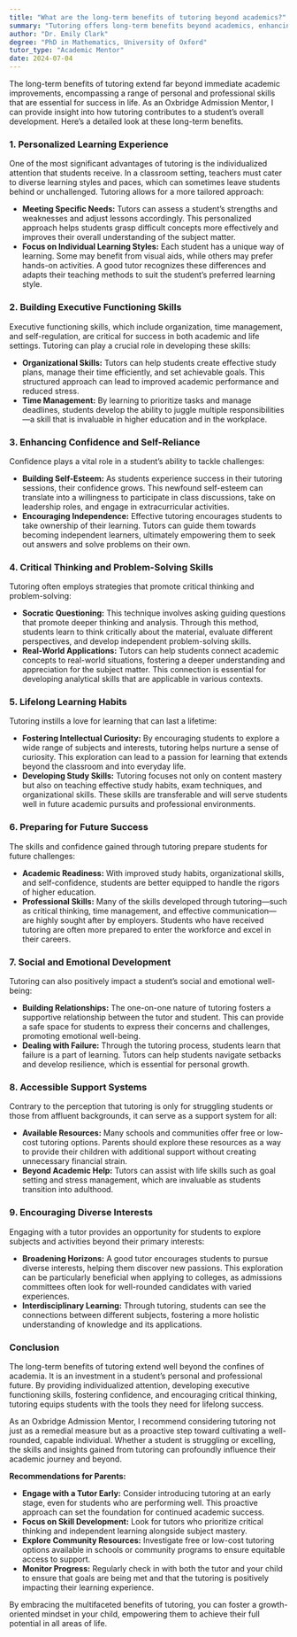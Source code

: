 ```yaml
---
title: "What are the long-term benefits of tutoring beyond academics?"
summary: "Tutoring offers long-term benefits beyond academics, enhancing personal and professional skills through personalized learning experiences for student success."
author: "Dr. Emily Clark"
degree: "PhD in Mathematics, University of Oxford"
tutor_type: "Academic Mentor"
date: 2024-07-04
---
```


The long-term benefits of tutoring extend far beyond immediate academic improvements, encompassing a range of personal and professional skills that are essential for success in life. As an Oxbridge Admission Mentor, I can provide insight into how tutoring contributes to a student’s overall development. Here’s a detailed look at these long-term benefits.

### 1. **Personalized Learning Experience**

One of the most significant advantages of tutoring is the individualized attention that students receive. In a classroom setting, teachers must cater to diverse learning styles and paces, which can sometimes leave students behind or unchallenged. Tutoring allows for a more tailored approach:

- **Meeting Specific Needs:** Tutors can assess a student’s strengths and weaknesses and adjust lessons accordingly. This personalized approach helps students grasp difficult concepts more effectively and improves their overall understanding of the subject matter.
- **Focus on Individual Learning Styles:** Each student has a unique way of learning. Some may benefit from visual aids, while others may prefer hands-on activities. A good tutor recognizes these differences and adapts their teaching methods to suit the student’s preferred learning style.

### 2. **Building Executive Functioning Skills**

Executive functioning skills, which include organization, time management, and self-regulation, are critical for success in both academic and life settings. Tutoring can play a crucial role in developing these skills:

- **Organizational Skills:** Tutors can help students create effective study plans, manage their time efficiently, and set achievable goals. This structured approach can lead to improved academic performance and reduced stress.
- **Time Management:** By learning to prioritize tasks and manage deadlines, students develop the ability to juggle multiple responsibilities—a skill that is invaluable in higher education and in the workplace.

### 3. **Enhancing Confidence and Self-Reliance**

Confidence plays a vital role in a student’s ability to tackle challenges:

- **Building Self-Esteem:** As students experience success in their tutoring sessions, their confidence grows. This newfound self-esteem can translate into a willingness to participate in class discussions, take on leadership roles, and engage in extracurricular activities.
- **Encouraging Independence:** Effective tutoring encourages students to take ownership of their learning. Tutors can guide them towards becoming independent learners, ultimately empowering them to seek out answers and solve problems on their own.

### 4. **Critical Thinking and Problem-Solving Skills**

Tutoring often employs strategies that promote critical thinking and problem-solving:

- **Socratic Questioning:** This technique involves asking guiding questions that promote deeper thinking and analysis. Through this method, students learn to think critically about the material, evaluate different perspectives, and develop independent problem-solving skills.
- **Real-World Applications:** Tutors can help students connect academic concepts to real-world situations, fostering a deeper understanding and appreciation for the subject matter. This connection is essential for developing analytical skills that are applicable in various contexts.

### 5. **Lifelong Learning Habits**

Tutoring instills a love for learning that can last a lifetime:

- **Fostering Intellectual Curiosity:** By encouraging students to explore a wide range of subjects and interests, tutoring helps nurture a sense of curiosity. This exploration can lead to a passion for learning that extends beyond the classroom and into everyday life.
- **Developing Study Skills:** Tutoring focuses not only on content mastery but also on teaching effective study habits, exam techniques, and organizational skills. These skills are transferable and will serve students well in future academic pursuits and professional environments.

### 6. **Preparing for Future Success**

The skills and confidence gained through tutoring prepare students for future challenges:

- **Academic Readiness:** With improved study habits, organizational skills, and self-confidence, students are better equipped to handle the rigors of higher education.
- **Professional Skills:** Many of the skills developed through tutoring—such as critical thinking, time management, and effective communication—are highly sought after by employers. Students who have received tutoring are often more prepared to enter the workforce and excel in their careers.

### 7. **Social and Emotional Development**

Tutoring can also positively impact a student’s social and emotional well-being:

- **Building Relationships:** The one-on-one nature of tutoring fosters a supportive relationship between the tutor and student. This can provide a safe space for students to express their concerns and challenges, promoting emotional well-being.
- **Dealing with Failure:** Through the tutoring process, students learn that failure is a part of learning. Tutors can help students navigate setbacks and develop resilience, which is essential for personal growth.

### 8. **Accessible Support Systems**

Contrary to the perception that tutoring is only for struggling students or those from affluent backgrounds, it can serve as a support system for all:

- **Available Resources:** Many schools and communities offer free or low-cost tutoring options. Parents should explore these resources as a way to provide their children with additional support without creating unnecessary financial strain.
- **Beyond Academic Help:** Tutors can assist with life skills such as goal setting and stress management, which are invaluable as students transition into adulthood.

### 9. **Encouraging Diverse Interests**

Engaging with a tutor provides an opportunity for students to explore subjects and activities beyond their primary interests:

- **Broadening Horizons:** A good tutor encourages students to pursue diverse interests, helping them discover new passions. This exploration can be particularly beneficial when applying to colleges, as admissions committees often look for well-rounded candidates with varied experiences.
- **Interdisciplinary Learning:** Through tutoring, students can see the connections between different subjects, fostering a more holistic understanding of knowledge and its applications.

### Conclusion

The long-term benefits of tutoring extend well beyond the confines of academia. It is an investment in a student’s personal and professional future. By providing individualized attention, developing executive functioning skills, fostering confidence, and encouraging critical thinking, tutoring equips students with the tools they need for lifelong success.

As an Oxbridge Admission Mentor, I recommend considering tutoring not just as a remedial measure but as a proactive step toward cultivating a well-rounded, capable individual. Whether a student is struggling or excelling, the skills and insights gained from tutoring can profoundly influence their academic journey and beyond.

**Recommendations for Parents:**

- **Engage with a Tutor Early:** Consider introducing tutoring at an early stage, even for students who are performing well. This proactive approach can set the foundation for continued academic success.
- **Focus on Skill Development:** Look for tutors who prioritize critical thinking and independent learning alongside subject mastery.
- **Explore Community Resources:** Investigate free or low-cost tutoring options available in schools or community programs to ensure equitable access to support.
- **Monitor Progress:** Regularly check in with both the tutor and your child to ensure that goals are being met and that the tutoring is positively impacting their learning experience.

By embracing the multifaceted benefits of tutoring, you can foster a growth-oriented mindset in your child, empowering them to achieve their full potential in all areas of life.
    
